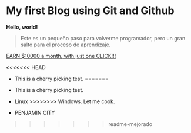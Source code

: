 # My first Blog using Git and Github


**Hello, world!**

> Este es un pequeño paso para volverme programador, pero un gran salto para el proceso de aprendizaje.


[EARN $10000 a month, with just one CLICK!!!][link]

[link]: https://www.youtube.com/watch?v=dQw4w9WgXcQ

<<<<<<< HEAD
* This is a cherry picking test.
=======
* This is a cherry picking test.

* Linux >>>>>>>> Windows. Let me cook.

* PENJAMIN CITY
>>>>>>> readme-mejorado
